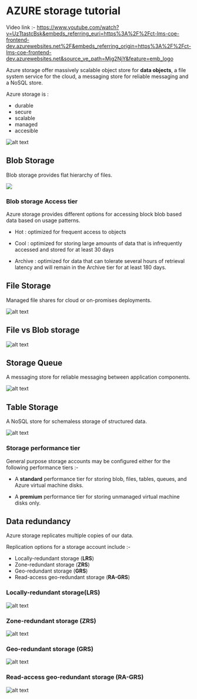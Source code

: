 # AZURE storage tutorial

Video link :- https://www.youtube.com/watch?v=UzTtastcBsk&embeds_referring_euri=https%3A%2F%2Fct-lms-coe-frontend-dev.azurewebsites.net%2F&embeds_referring_origin=https%3A%2F%2Fct-lms-coe-frontend-dev.azurewebsites.net&source_ve_path=Mjg2NjY&feature=emb_logo

Azure storage offer massively scalable object store for **data objects**, a file system service for the cloud, a messaging store for reliable messaging and a NoSQL store.

Azure storage is :
- durable
- secure
- scalable
- managed
- accesible

![alt text](<Screenshot (835).png>)

## Blob Storage

Blob storage provides flat hierarchy of files.

![](<Screenshot (836).png>)

### Blob storage Access tier

Azure storage provides different options for accessing block blob based data based on usage patterns.

- Hot : optimized for frequent access to objects
- Cool : optimized for storing large amounts of data that is infrequently accessed and stored for at least 30 days

- Archive : optimized for data that can tolerate several hours of retrieval latency and will remain in the Archive tier for at least 180 days.

## File Storage

Managed file shares for cloud or on-promises deployments.

![alt text](<Screenshot (837).png>)

## File vs Blob storage

![alt text](<Screenshot (838).png>)

## Storage Queue

A messaging store for reliable messaging between application components.

![alt text](<Screenshot (839).png>)

## Table Storage

A NoSQL store for schemaless storage of structured data.

![alt text](<Screenshot (840).png>)

### Storage performance tier

General purpose storage accounts may be configured either for the following performance tiers :-

- A **standard** performance tier for storing blob, files, tables, queues, and Azure virtual machine disks.

- A **premium** performance tier for storing unmanaged virtual machine disks only.

## Data redundancy

Azure storage replicates multiple copies of our data.

Replication options for a storage account include :-
- Locally-redundant storage (**LRS**)
- Zone-redundant storage (**ZRS**)
- Geo-redundant storage (**GRS**)
- Read-access geo-redundant storage (**RA-GRS**)

### Locally-redundant storage(**LRS**)

![alt text](<Screenshot (841).png>)

### Zone-redundant storage (**ZRS**)

![alt text](<Screenshot (842).png>)

### Geo-redundant storage (**GRS**)

![alt text](<Screenshot (843).png>)

### Read-access geo-redundant storage (**RA-GRS**)

![alt text](<Screenshot (844).png>)

